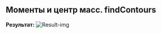 ## Моменты и центр масс. findContours
**Результат:**
![Result-img](https://github.com/MeoW-2020-2/03.09.21_OpenCV_task-2/blob/v1.3_findContours/Result.png)
